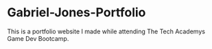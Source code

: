 # Gabriel-Jones-Portfolio

This is a portfolio website I made while attending The Tech Academys Game Dev Bootcamp.
